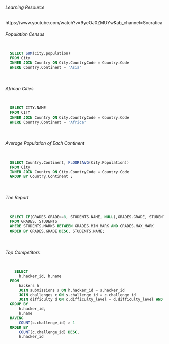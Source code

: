<h6> Learning Resource </h6>
https://www.youtube.com/watch?v=9yeOJ0ZMUYw&ab_channel=Socratica
<br />

<h6>Population Census</h6>

```sql

  SELECT SUM(City.population)
  FROM City
  INNER JOIN Country ON City.CountryCode = Country.Code
  WHERE Country.Continent = 'Asia'

```
<br />

<h6>African Cities</h6>

```sql

  SELECT CITY.NAME
  FROM CITY
  INNER JOIN Country ON City.CountryCode = Country.Code
  WHERE Country.Continent = 'Africa'

```
<br />

<h6>Average Population of Each Continent</h6>

```sql

  SELECT Country.Continent, FLOOR(AVG(City.Population))
  FROM City 
  INNER JOIN Country ON City.CountryCode = Country.Code
  GROUP BY Country.Continent ;

```

<br />

<h6>The Report</h6>

```sql

  SELECT IF(GRADES.GRADE>=8, STUDENTS.NAME, NULL),GRADES.GRADE, STUDENTS.MARKS
  FROM GRADES, STUDENTS
  WHERE STUDENTS.MARKS BETWEEN GRADES.MIN_MARK AND GRADES.MAX_MARK
  ORDER BY GRADES.GRADE DESC, STUDENTS.NAME;

```
<br />

<h6>Top Competitors</h6>

```sql

    SELECT
      h.hacker_id, h.name
  FROM
      hackers h
      JOIN submissions s ON h.hacker_id = s.hacker_id
      JOIN challenges c ON s.challenge_id = c.challenge_id
      JOIN difficulty d ON c.difficulty_level = d.difficulty_level AND s.score = d.score
  GROUP BY
      h.hacker_id,
      h.name
  HAVING
      COUNT(c.challenge_id) > 1
  ORDER BY
      COUNT(c.challenge_id) DESC,
      h.hacker_id

```
